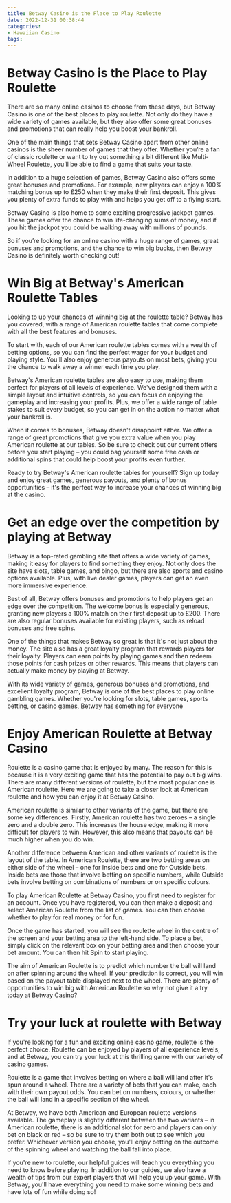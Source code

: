 ```yaml
---
title: Betway Casino is the Place to Play Roulette
date: 2022-12-31 00:38:44
categories:
- Hawaiian Casino
tags:
---
```



#  Betway Casino is the Place to Play Roulette

There are so many online casinos to choose from these days, but Betway Casino is one of the best places to play roulette. Not only do they have a wide variety of games available, but they also offer some great bonuses and promotions that can really help you boost your bankroll.

One of the main things that sets Betway Casino apart from other online casinos is the sheer number of games that they offer. Whether you’re a fan of classic roulette or want to try out something a bit different like Multi-Wheel Roulette, you’ll be able to find a game that suits your taste.

In addition to a huge selection of games, Betway Casino also offers some great bonuses and promotions. For example, new players can enjoy a 100% matching bonus up to £250 when they make their first deposit. This gives you plenty of extra funds to play with and helps you get off to a flying start.

Betway Casino is also home to some exciting progressive jackpot games. These games offer the chance to win life-changing sums of money, and if you hit the jackpot you could be walking away with millions of pounds.

So if you’re looking for an online casino with a huge range of games, great bonuses and promotions, and the chance to win big bucks, then Betway Casino is definitely worth checking out!

#  Win Big at Betway's American Roulette Tables

Looking to up your chances of winning big at the roulette table? Betway has you covered, with a range of American roulette tables that come complete with all the best features and bonuses.

To start with, each of our American roulette tables comes with a wealth of betting options, so you can find the perfect wager for your budget and playing style. You'll also enjoy generous payouts on most bets, giving you the chance to walk away a winner each time you play.

Betway's American roulette tables are also easy to use, making them perfect for players of all levels of experience. We've designed them with a simple layout and intuitive controls, so you can focus on enjoying the gameplay and increasing your profits. Plus, we offer a wide range of table stakes to suit every budget, so you can get in on the action no matter what your bankroll is.

When it comes to bonuses, Betway doesn't disappoint either. We offer a range of great promotions that give you extra value when you play American roulette at our tables. So be sure to check out our current offers before you start playing – you could bag yourself some free cash or additional spins that could help boost your profits even further.

Ready to try Betway's American roulette tables for yourself? Sign up today and enjoy great games, generous payouts, and plenty of bonus opportunities – it's the perfect way to increase your chances of winning big at the casino.

#  Get an edge over the competition by playing at Betway

Betway is a top-rated gambling site that offers a wide variety of games, making it easy for players to find something they enjoy. Not only does the site have slots, table games, and bingo, but there are also sports and casino options available. Plus, with live dealer games, players can get an even more immersive experience.

Best of all, Betway offers bonuses and promotions to help players get an edge over the competition. The welcome bonus is especially generous, granting new players a 100% match on their first deposit up to £200. There are also regular bonuses available for existing players, such as reload bonuses and free spins.

One of the things that makes Betway so great is that it's not just about the money. The site also has a great loyalty program that rewards players for their loyalty. Players can earn points by playing games and then redeem those points for cash prizes or other rewards. This means that players can actually make money by playing at Betway.

With its wide variety of games, generous bonuses and promotions, and excellent loyalty program, Betway is one of the best places to play online gambling games. Whether you're looking for slots, table games, sports betting, or casino games, Betway has something for everyone

#  Enjoy American Roulette at Betway Casino

 Roulette is a casino game that is enjoyed by many. The reason for this is because it is a very exciting game that has the potential to pay out big wins. There are many different versions of roulette, but the most popular one is American roulette. Here we are going to take a closer look at American roulette and how you can enjoy it at Betway Casino.

American roulette is similar to other variants of the game, but there are some key differences. Firstly, American roulette has two zeroes – a single zero and a double zero. This increases the house edge, making it more difficult for players to win. However, this also means that payouts can be much higher when you do win.

Another difference between American and other variants of roulette is the layout of the table. In American Roulette, there are two betting areas on either side of the wheel – one for Inside bets and one for Outside bets. Inside bets are those that involve betting on specific numbers, while Outside bets involve betting on combinations of numbers or on specific colours.

To play American Roulette at Betway Casino, you first need to register for an account. Once you have registered, you can then make a deposit and select American Roulette from the list of games. You can then choose whether to play for real money or for fun.

Once the game has started, you will see the roulette wheel in the centre of the screen and your betting area to the left-hand side. To place a bet, simply click on the relevant box on your betting area and then choose your bet amount. You can then hit Spin to start playing.

The aim of American Roulette is to predict which number the ball will land on after spinning around the wheel. If your prediction is correct, you will win based on the payout table displayed next to the wheel. There are plenty of opportunities to win big with American Roulette so why not give it a try today at Betway Casino?

#  Try your luck at roulette with Betway

If you're looking for a fun and exciting online casino game, roulette is the perfect choice. Roulette can be enjoyed by players of all experience levels, and at Betway, you can try your luck at this thrilling game with our variety of casino games.

Roulette is a game that involves betting on where a ball will land after it's spun around a wheel. There are a variety of bets that you can make, each with their own payout odds. You can bet on numbers, colours, or whether the ball will land in a specific section of the wheel.

At Betway, we have both American and European roulette versions available. The gameplay is slightly different between the two variants – in American roulette, there is an additional slot for zero and players can only bet on black or red – so be sure to try them both out to see which you prefer. Whichever version you choose, you'll enjoy betting on the outcome of the spinning wheel and watching the ball fall into place.

If you're new to roulette, our helpful guides will teach you everything you need to know before playing. In addition to our guides, we also have a wealth of tips from our expert players that will help you up your game. With Betway, you'll have everything you need to make some winning bets and have lots of fun while doing so!